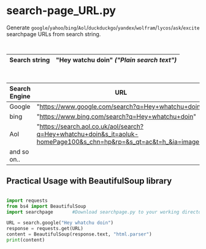 # search-page_URL.py
Generate `google`/`yahoo`/`bing`/`Aol`/`duckduckgo`/`yandex`/`wolfram`/`lycos`/`ask`/`excite` searchpage URLs from search string.

            ‎

| Search string | "Hey watchu doin" *("Plain search text")* |
| ------------- | ------------- |

            ‎

| Search Engine  | URL |
| ------------- | ------------- |
| Google  | "https://www.google.com/search?q=Hey+whatchu+doin"  |
| bing  | "https://www.bing.com/search?q=Hey+whatchu+doin" |
| Aol  | "https://search.aol.co.uk/aol/search?q=Hey+whatchu+doin&s_it=aoluk-homePage100&s_chn=hp&rp=&s_qt=ac&t=h_&ia=images"  |
| and so on..| |


##  Practical Usage with BeautifulSoup library

```Python

import requests
from bs4 import BeautifulSoup
import searchpage       #Download searchpage.py to your working directory

URL = search.google("Hey whatchu doin")
response = requests.get(URL)
content = BeautifulSoup(response.text, "html.parser")
print(content)

```

